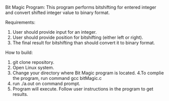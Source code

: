 Bit Magic Program: This program performs bitshifting for entered integer and convert shifted integer value to binary format.

Requirements:
1. User should provide input for an integer.
2. User should provide position for bitshifting (either left or right).
3. The final result for bitshifting than should convert it to binary format.

How to build:
1. git clone repository.
2. Open Linux system.
3. Change your directory where Bit Magic program is located.
4.To complie the program, run command gcc bitMagic.c
5. run ./a.out on command prompt.
6. Program will execute. Follow user instructions in the program to get results.
